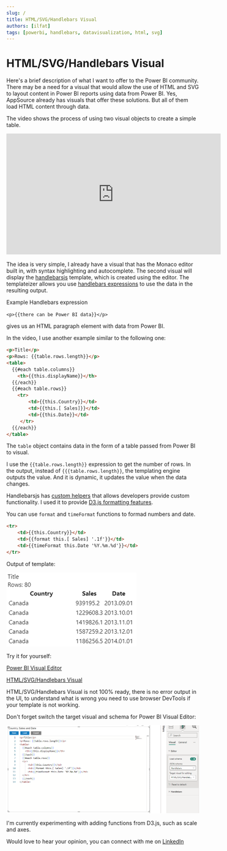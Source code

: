 ```yaml
---
slug: /
title: HTML/SVG/Handlebars Visual
authors: [ilfat]
tags: [powerbi, handlebars, datavisualization, html, svg]
---
```


# HTML/SVG/Handlebars Visual

Here's a brief description of what I want to offer to the Power BI community. There may be a need for a visual that would allow the use of HTML and SVG to layout content in Power BI reports using data from Power BI. Yes, AppSource already has visuals that offer these solutions. But all of them load HTML content through data.

The video shows the process of using two visual objects to create a simple table.

<iframe width="560" height="315" src="https://www.youtube.com/embed/QpSfZvts_FE?si=T3rcsc328fOYFZbi" title="HTML/SVG/Handlebars Visual demo on YouTube" frameborder="0" allow="accelerometer; autoplay; clipboard-write; encrypted-media; gyroscope; picture-in-picture; web-share" allowfullscreen></iframe>

The idea is very simple, I already have a visual that has the Monaco editor built in, with syntax highlighting and autocomplete. The second visual will display the [handlebarsjs](https://handlebarsjs.com/) template, which is created using the editor. The templateizer allows you use [handlebars expressions](https://handlebarsjs.com/guide/#what-is-handlebars) to use the data in the resulting output.

Example Handlebars expression

`<p>{{there can be Power BI data}}</p>`

gives us an HTML paragraph element with data from Power BI.

In the video, I use another example similar to the following one:

```html
<p>Title</p>
<p>Rows: {{table.rows.length}}</p>
<table>
  {{#each table.columns}}
    <th>{{this.displayName}}</th>
  {{/each}}
  {{#each table.rows}}
    <tr>
		<td>{{this.Country}}</td>
        <td>{{this.[ Sales]}}</td>
        <td>{{this.Date}}</td>
	 </tr>
  {{/each}}
</table>
```

The `table` object contains data in the form of a table passed from Power BI to visual.

I use the `{{table.rows.length}}` expression to get the number of rows. In the output, instead of `{{{table.rows.length}}`, the templating engine outputs the value. And it is dynamic, it updates the value when the data changes.

Handlebarsjs has [custom helpers](https://handlebarsjs.com/guide/#custom-helpers) that allows developers provide custom functionality. I used it to provide [D3.js formatting features](https://d3js.org/d3-format).

You can use `format` and `timeFormat` functions to formad numbers and date.

```html
<tr>
    <td>{{this.Country}}</td>
    <td>{{format this.[ Sales] '.1f'}}</td>
    <td>{{timeFormat this.Date '%Y.%m.%d'}}</td>
</tr>
```

Output of template:

![Template output with formatted numbers and dates](./visual_output.png)

Try it for yourself:

[Power BI Visual Editor](https://appsource.microsoft.com/en-US/product/PowerBIVisuals/ilfatgaliev1696579877540.editorvisual)

[HTML/SVG/Handlebars Visual](./handlebarsVisual.1.0.0.0.pbiviz)

HTML/SVG/Handlebars Visual is not 100% ready, there is no error output in the UI, to understand what is wrong you need to use browser DevTools if your template is not working.

Don't forget switch the target visual and schema for Power BI Visual Editor:

![Editor settings](./editor.png)

I'm currently experimenting with adding functions from D3.js, such as scale and axes.

Would love to hear your opinion, you can connect with me on [LinkedIn](https://www.linkedin.com/in/ilfat-galiev/)